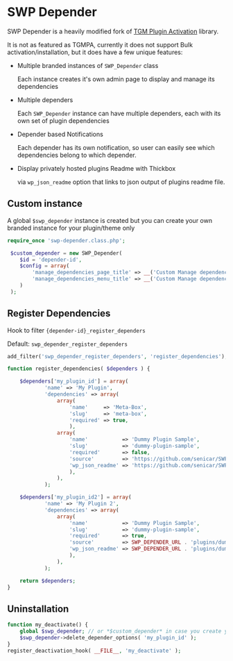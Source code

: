 SWP Depender
============


SWP Depender is a heavily modified fork of [TGM Plugin Activation](https://github.com/thomasgriffin/TGM-Plugin-Activation) library.

It is not as featured as TGMPA, currently it does not support Bulk activation/installation, but it does have a few unique features:

* Multiple branded instances of `SWP_Depender` class

  Each instance creates it's own admin page to display and manage its dependencies


* Multiple dependers

  Each `SWP_Depender` instance can have multiple dependers, each with its own set of plugin dependencies


* Depender based Notifications

  Each depender has its own notification, so user can easily see which dependencies belong to which depender.


* Display privately hosted plugins Readme with Thickbox

  via `wp_json_readme` option that links to json output of plugins readme file.



## Custom instance ##

A global `$swp_depender` instance is created but you can create your own branded instance for your plugin/theme only

```php
require_once 'swp-depender.class.php';

 $custom_depender = new SWP_Depender(
 	$id = 'depender-id',
 	$config = array(
 		'manage_dependencies_page_title' => __('Custom Manage dependencies'),
 		'manage_dependencies_menu_title' => __('Custom Manage dependencies'),
 	)
 );

```


## Register Dependencies ##

Hook to filter `{depender-id}_register_dependers`

Default: `swp_depender_register_dependers`

```php
add_filter('swp_depender_register_dependers', 'register_dependencies');

function register_dependencies( $dependers ) {

	$dependers['my_plugin_id'] = array(
			'name' => 'My Plugin',
			'dependencies' => array(
				array(
					'name'     => 'Meta-Box',
					'slug'     => 'meta-box',
					'required' => true,
					),
				array(
					'name'           => 'Dummy Plugin Sample',
					'slug'           => 'dummy-plugin-sample',
					'required'       => false,
					'source'         => 'https://github.com/senicar/SWP-Depender/raw/master/plugins/dummy-plugin-sample.zip',
					'wp_json_readme' => 'https://github.com/senicar/SWP-Depender/raw/master/plugins/dummy-plugin-sample.json',
					),
				),
			);

	$dependers['my_plugin_id2'] = array(
			'name' => 'My Plugin 2',
			'dependencies' => array(
				array(
					'name'           => 'Dummy Plugin Sample',
					'slug'           => 'dummy-plugin-sample',
					'required'       => true,
					'source'         => SWP_DEPENDER_URL . 'plugins/dummy-plugin-sample.zip',
					'wp_json_readme' => SWP_DEPENDER_URL . 'plugins/dummy-plugin-sample.json',
					),
				),
			);

	return $dependers;
}
```


## Uninstallation ##

```php
function my_deactivate() {
	global $swp_depender; // or *$custom_depender* in case you create your own instance
	$swp_depender->delete_depender_options( 'my_plugin_id' );
}
register_deactivation_hook( __FILE__, 'my_deactivate' );

```
